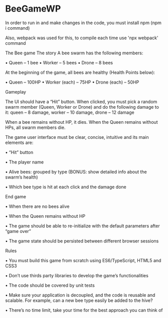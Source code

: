 # BeeGameWP
In order to run in and make changes in the code, you must install npm (npm i command)

Also, webpack was used for this, to compile each time use 'npx webpack' command

The Bee game
The story
A bee swarm has the following members:

• Queen – 1 bee
• Worker – 5 bees
• Drone – 8 bees

At the beginning of the game, all bees are healthy (Health Points below):

• Queen – 100HP
• Worker (each) – 75HP
• Drone (each) – 50HP

Gameplay

The UI should have a “Hit” button. When clicked, you must pick a random swarm member (Queen,
Worker or Drone) and do the following damage to it: 
queen – 8 damage, worker – 10 damage, drone – 12 damage

When a bee remains without HP, it dies. When the Queen remains without HPs, all swarm members
die.

The game user interface must be clear, concise, intuitive and its main elements are:

• “Hit” button

• The player name

• Alive bees: grouped by type (BONUS: show detailed info about the swarm’s health)

• Which bee type is hit at each click and the damage done

End game

• When there are no bees alive

• When the Queen remains without HP

• The game should be able to re-initialize with the default parameters after “game over”

• The game state should be persisted between different browser sessions

Rules

• You must build this game from scratch using ES6/TypeScript, HTML5 and CSS3

• Don’t use thirds party libraries to develop the game’s functionalities

• The code should be covered by unit tests

• Make sure your application is decoupled, and the code is reusable and scalable. For
example, can a new bee type easily be added to the hive?

• There’s no time limit, take your time for the best approach you can think of 
